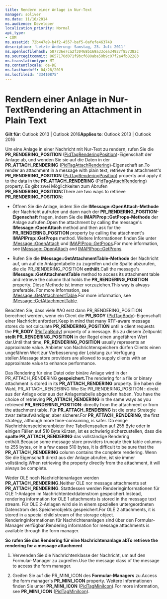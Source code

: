 ```yaml
---
title: Rendern einer Anlage in Nur-Text
manager: soliver
ms.date: 11/16/2014
ms.audience: Developer
localization_priority: Normal
api_type:
- COM
ms.assetid: 72b447e9-b4f2-4557-baf5-0afefe463749
description: 'Letzte Änderung: Samstag, 23. Juli 2011'
ms.openlocfilehash: 587736e7ca2f30468b169a33cea34927f857382c
ms.sourcegitcommit: 8657170d071f9bcf680aba50b9c07f2a4fb82283
ms.translationtype: MT
ms.contentlocale: de-DE
ms.lasthandoff: 04/28/2019
ms.locfileid: "33410875"
---
```

# <a name="rendering-an-attachment-in-plain-text"></a><span data-ttu-id="3160c-103">Rendern einer Anlage in Nur-Text</span><span class="sxs-lookup"><span data-stu-id="3160c-103">Rendering an Attachment in Plain Text</span></span>

  
  
<span data-ttu-id="3160c-104">**Gilt für**: Outlook 2013 | Outlook 2016</span><span class="sxs-lookup"><span data-stu-id="3160c-104">**Applies to**: Outlook 2013 | Outlook 2016</span></span> 
  
<span data-ttu-id="3160c-105">Um eine Anlage in einer Nachricht mit Nur-Text zu rendern, rufen Sie die **PR_RENDERING_POSITION** ([PidTagRenderingPosition](pidtagrenderingposition-canonical-property.md))-Eigenschaft der Anlage ab, und wenden Sie sie auf die Daten in der **PR_ATTACH_RENDERING** ([PidTagAttachRendering](pidtagattachrendering-canonical-property.md))-Eigenschaft an.</span><span class="sxs-lookup"><span data-stu-id="3160c-105">To render an attachment in a message with plain text, retrieve the attachment's **PR_RENDERING_POSITION** ([PidTagRenderingPosition](pidtagrenderingposition-canonical-property.md)) property and apply it to the data in the **PR_ATTACH_RENDERING** ([PidTagAttachRendering](pidtagattachrendering-canonical-property.md)) property.</span></span> <span data-ttu-id="3160c-106">Es gibt zwei Möglichkeiten zum Abrufen **PR_RENDERING_POSITION:**</span><span class="sxs-lookup"><span data-stu-id="3160c-106">There are two ways to retrieve **PR_RENDERING_POSITION**:</span></span>
  
- <span data-ttu-id="3160c-107">Öffnen Sie die Anlage, indem Sie die **IMessage::OpenAttach-Methode** der Nachricht aufrufen und dann nach der **PR_RENDERING_POSITION-Eigenschaft** fragen, indem Sie die **IMAPIProp::GetProps-Methode** der Anlage aufrufen.</span><span class="sxs-lookup"><span data-stu-id="3160c-107">Open the attachment by calling the message's **IMessage::OpenAttach** method and then ask for the **PR_RENDERING_POSITION** property by calling the attachment's **IMAPIProp::GetProps** method.</span></span> <span data-ttu-id="3160c-108">Weitere Informationen finden Sie unter [IMessage::OpenAttach](imessage-openattach.md) und [IMAPIProp::GetProps](imapiprop-getprops.md).</span><span class="sxs-lookup"><span data-stu-id="3160c-108">For more information, see [IMessage::OpenAttach](imessage-openattach.md) and [IMAPIProp::GetProps](imapiprop-getprops.md).</span></span>
    
- <span data-ttu-id="3160c-109">Rufen Sie die **IMessage::GetAttachmentTable-Methode** der Nachricht auf, um auf die Anlagentabelle zu zugreifen und die Spalte abzurufen, die die PR_RENDERING_POSITION **enthält.**</span><span class="sxs-lookup"><span data-stu-id="3160c-109">Call the message's **IMessage::GetAttachmentTable** method to access its attachment table and retrieve the column that holds the **PR_RENDERING_POSITION** property.</span></span> <span data-ttu-id="3160c-110">Diese Methode ist immer vorzuziehen.</span><span class="sxs-lookup"><span data-stu-id="3160c-110">This way is always preferable.</span></span> <span data-ttu-id="3160c-111">For more information, see [IMessage::GetAttachmentTable](imessage-getattachmenttable.md).</span><span class="sxs-lookup"><span data-stu-id="3160c-111">For more information, see [IMessage::GetAttachmentTable](imessage-getattachmenttable.md).</span></span>
    
<span data-ttu-id="3160c-112">Beachten Sie, dass viele #A0 erst  dann PR_RENDERING_POSITION berechnet werden, wenn ein Client die **PR_BODY** ([PidTagBody](pidtagbody-canonical-property.md))-Eigenschaft einer Nachricht anfordert.</span><span class="sxs-lookup"><span data-stu-id="3160c-112">Keep in mind that many RTF-aware message stores do not calculate **PR_RENDERING_POSITION** until a client requests the **PR_BODY** ([PidTagBody](pidtagbody-canonical-property.md)) property of a message.</span></span> <span data-ttu-id="3160c-113">Bis zu diesem Zeitpunkt **stellt PR_RENDERING_POSITION** in der Regel einen ungefähren Wert dar.</span><span class="sxs-lookup"><span data-stu-id="3160c-113">Until that time, **PR_RENDERING_POSITION** usually represents an approximate value.</span></span> <span data-ttu-id="3160c-114">Anbieter von Nachrichtenspeichern dürfen Clients einen ungefähren Wert zur Verbesserung der Leistung zur Verfügung stellen.</span><span class="sxs-lookup"><span data-stu-id="3160c-114">Message store providers are allowed to supply clients with an approximate value to enhance performance.</span></span> 
  
<span data-ttu-id="3160c-115">Das Rendering für eine Datei oder binäre Anlage wird in der PR_ATTACH_RENDERING **gespeichert.**</span><span class="sxs-lookup"><span data-stu-id="3160c-115">The rendering for a file or binary attachment is stored in its **PR_ATTACH_RENDERING** property.</span></span> <span data-ttu-id="3160c-116">Sie haben die Wahl, PR_ATTACH_RENDERING Wie Sie PR_RENDERING_POSITION **:** direkt aus der Anlage oder aus der Anlagentabelle abgerufen haben. </span><span class="sxs-lookup"><span data-stu-id="3160c-116">You have the choice of retrieving **PR_ATTACH_RENDERING** in the same ways as you retrieved **PR_RENDERING_POSITION**: directly from the attachment or from the attachment table.</span></span> <span data-ttu-id="3160c-117">Für **PR_ATTACH_RENDERING** ist die erste Strategie zwar zeitaufwändiger, aber sicherer.</span><span class="sxs-lookup"><span data-stu-id="3160c-117">For **PR_ATTACH_RENDERING**, the first strategy, although more time-consuming, is safer.</span></span> <span data-ttu-id="3160c-118">Da einige Nachrichtenspeicheranbieter ihre Tabellenspalten auf 255 Byte oder in einigen Fällen auf 510 Byte kürzen, ist es schwierig sicherzustellen, dass die **spalte PR_ATTACH_RENDERING** das vollständige Rendering enthält.</span><span class="sxs-lookup"><span data-stu-id="3160c-118">Because some message store providers truncate their table columns to 255 bytes, or in a few cases 510 bytes, it is difficult to be sure that the **PR_ATTACH_RENDERING** column contains the complete rendering.</span></span> <span data-ttu-id="3160c-119">Wenn Sie die Eigenschaft direkt aus der Anlage abrufen, ist sie immer vollständig.</span><span class="sxs-lookup"><span data-stu-id="3160c-119">When retrieving the property directly from the attachment, it will always be complete.</span></span> 
  
<span data-ttu-id="3160c-120">Weder OLE noch Nachrichtenanlagen werden **PR_ATTACH_RENDERING.**</span><span class="sxs-lookup"><span data-stu-id="3160c-120">Neither OLE nor message attachments set **PR_ATTACH_RENDERING**.</span></span> <span data-ttu-id="3160c-121">Stattdessen werden Renderinginformationen für OLE 1-Anlagen im Nachrichtentextdatenstrom gespeichert.</span><span class="sxs-lookup"><span data-stu-id="3160c-121">Instead, rendering information for OLE 1 attachments is stored in the message text stream.</span></span> <span data-ttu-id="3160c-122">Für OLE 2-Anlagen wird sie in einem speziellen untergeordneten Datenstrom des Speicherobjekts gespeichert.</span><span class="sxs-lookup"><span data-stu-id="3160c-122">For OLE 2 attachments, it is stored in a special child stream of the storage object.</span></span> <span data-ttu-id="3160c-123">Renderinginformationen für Nachrichtenanlagen sind über den Formular-Manager verfügbar.</span><span class="sxs-lookup"><span data-stu-id="3160c-123">Rendering information for message attachments is available through the form manager.</span></span> 
  
 <span data-ttu-id="3160c-124">**So rufen Sie das Rendering für eine Nachrichtenanlage ab**</span><span class="sxs-lookup"><span data-stu-id="3160c-124">**To retrieve the rendering for a message attachment**</span></span>
  
1. <span data-ttu-id="3160c-125">Verwenden Sie die Nachrichtenklasse der Nachricht, um auf den Formular-Manager zu zugreifen.</span><span class="sxs-lookup"><span data-stu-id="3160c-125">Use the message class of the message to access the form manager.</span></span>
    
2. <span data-ttu-id="3160c-126">Greifen Sie auf die PR_MINI_ICON des **Formular-Managers** zu.</span><span class="sxs-lookup"><span data-stu-id="3160c-126">Access the form manager's **PR_MINI_ICON** property.</span></span> <span data-ttu-id="3160c-127">Weitere Informationen finden Sie unter **PR_MINI_ICON** ([PidTagMiniIcon](pidtagminiicon-canonical-property.md)).</span><span class="sxs-lookup"><span data-stu-id="3160c-127">For more information, see **PR_MINI_ICON** ([PidTagMiniIcon](pidtagminiicon-canonical-property.md)).</span></span>
    

